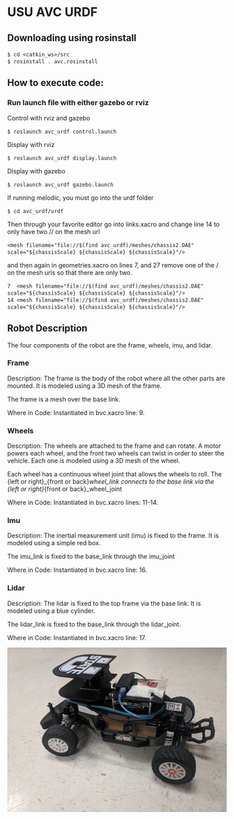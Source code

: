 # USU AVC URDF

## Downloading using rosinstall

```
$ cd <catkin_ws>/src
$ rosinstall . avc.rosinstall
```

## How to execute code:

### Run launch file with either gazebo or rviz

Control with rviz and gazebo

```
$ roslaunch avc_urdf control.launch
```

Display with rviz

```
$ roslaunch avc_urdf display.launch
```

Display with gazebo

```
$ roslaunch avc_urdf gazebo.launch
```

If running melodic, you must go into the urdf folder

```
$ cd avc_urdf/urdf
```
Then through your favorite editor go into links.xacro and change line 14 to only have two // on the mesh url

```
<mesh filename="file://$(find avc_urdf)/meshes/chassis2.DAE" scale="${chassisScale} ${chassisScale} ${chassisScale}"/>
```
and then again in geometries.xacro on lines 7, and 27 remove one of the / on the mesh urls so that there are only two.

```
7  <mesh filename="file://$(find avc_urdf)/meshes/chassis2.DAE" scale="${chassisScale} ${chassisScale} ${chassisScale}"/>
14 <mesh filename="file://$(find avc_urdf)/meshes/chassis2.DAE" scale="${chassisScale} ${chassisScale} ${chassisScale}"/>
```

## Robot Description

The four components of the robot are the frame, wheels, imu, and lidar.

### Frame
Description: The frame is the body of the robot where all the other parts are mounted. It is modeled using a 3D mesh of the frame.

The frame is a mesh over the base link.

Where in Code: Instantiated in bvc.xacro line: 9.




### Wheels

Description: The wheels are attached to the frame and can rotate. A motor powers each wheel, and the front two wheels can twist in order to steer the vehicle. Each one is modeled using a 3D mesh of the wheel.

Each wheel has a continuous wheel joint that allows the wheels to roll.
The {left or right}_{front or back}_wheel_link connects to the base link via the {left or right}_{front or back}_wheel_joint

Where in Code: Instantiated in bvc.xacro lines: 11-14.


### Imu
Description: The inertial measurement unit (imu) is fixed to the frame. It is modeled using a simple red box.

The imu_link is fixed to the base_link through the imu_joint

Where in Code: Instantiated in bvc.xacro line: 16.

### Lidar
Description: The lidar is fixed to the top frame via the base link. It is modeled using a blue cylinder.

The lidar_link is fixed to the base_link through the lidar_joint.

Where in Code: Instantiated in bvc.xacro line: 17.

![This is a pic of the robot](https://github.com/eichmeierbr/avc_urdf/blob/master/real_robot.jpg)

